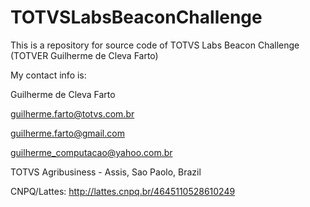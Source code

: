 # TOTVSLabsBeaconChallenge
This is a repository for source code of TOTVS Labs Beacon Challenge (TOTVER Guilherme de Cleva Farto)

My contact info is:

Guilherme de Cleva Farto

guilherme.farto@totvs.com.br

guilherme.farto@gmail.com

guilherme_computacao@yahoo.com.br

TOTVS Agribusiness - Assis, Sao Paolo, Brazil

CNPQ/Lattes: http://lattes.cnpq.br/4645110528610249
